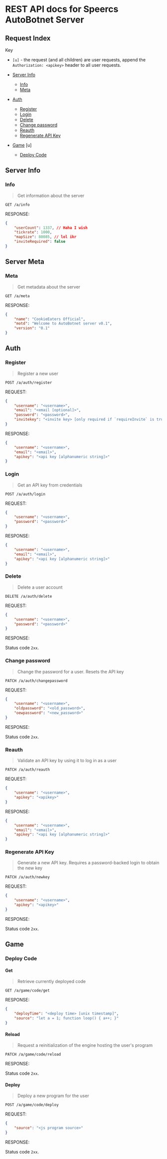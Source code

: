 
# REST API docs for **Speercs** AutoBotnet Server

## Request Index

Key

- `[u]` - the request (and all children) are user requests, append the `Authorization: <apikey>` header to all user requests.

- [Server Info](#server-info)
  - [Info](#info)
  - [Meta](#meta)
- [Auth](#auth)
  - [Register](#register)
  - [Login](#login)
  - [Delete](#delete)
  - [Change password](#change-password)
  - [Reauth](#reauth)
  - [Regenerate API Key](#regenerate-api-key)
- [Game](#game) [u]
  - [Deploy Code](#deploy-code)


## Server Info

### Info

> Get information about the server

`GET /a/info`

RESPONSE:


```json
{
    "userCount": 1337, // Haha I wish
    "tickrate": 1000,
    "mapSize": 80085, // lol ikr
    "inviteRequired": false
}
```

## Server Meta

### Meta

> Get metadata about the server

`GET /a/meta`

RESPONSE:


```json
{
    "name": "CookieEaters Official",
    "motd": "Welcome to AutoBotnet server v0.1",
    "version": "0.1"
}
```

## Auth

### Register

> Register a new user

`POST /a/auth/register`

REQUEST:

```json
{
    "username": "<username>",
    "email": "<email [optional]>",
    "password": "<password>",
    "invitekey": "<invite key> [only required if `requireInvite` is true]>"
}
```

RESPONSE:

```json
{
    "username": "<username>",
    "email": "<email>",
    "apikey": "<api key [alphanumeric string]>"
}
```

### Login

> Get an API key from credentials

`POST /a/auth/login`

REQUEST:

```json
{
    "username": "<username>",
    "password": "<password>"
}
```

RESPONSE:

```json
{
    "username": "<username>",
    "email": "<email>",
    "apikey": "<api key [alphanumeric string]>"
}
```


### Delete

> Delete a user account

`DELETE /a/auth/delete`

REQUEST:

```json
{
    "username": "<username>",
    "password": "<password>"
}
```

RESPONSE:

Status code `2xx`.

### Change password

> Change the password for a user. Resets the API key

`PATCH /a/auth/changepassword`

REQUEST:

```json
{
    "username": "<username>",
    "oldpassword": "<old_password>",
    "oewpassword": "<new_password>"
}
```

RESPONSE:

Status code `2xx`.

### Reauth

> Validate an API key by using it to log in as a user

`PATCH /a/auth/reauth`

REQUEST:

```json
{
    "username": "<username>",
    "apikey": "<apikey>"
}
```

RESPONSE:

```json
{
    "username": "<username>",
    "email": "<email>",
    "apikey": "<api key [alphanumeric string]>"
}
```

### Regenerate API Key

> Generate a new API key. Requires a password-backed login to obtain the new key

`PATCH /a/auth/newkey`

REQUEST:

```json
{
    "username": "<username>",
    "apikey": "<apikey>"
}
```

RESPONSE:

Status code `2xx`.

## Game

### Deploy Code

#### Get

> Retrieve currently deployed code

`GET /a/game/code/get`

RESPONSE:

```json
{
	"deployTime": "<deploy time> [unix timestamp]",
	"source": "let a = 1; function loop() { a++; }"
}
```

#### Reload

> Request a reinitialization of the engine hosting the user's program

`PATCH /a/game/code/reload`

RESPONSE:

Status code `2xx`.

#### Deploy

> Deploy a new program for the user

`POST /a/game/code/deploy`

REQUEST:

```json
{
    "source": "<js program source>"
}
```

RESPONSE:

Status code `2xx`.
